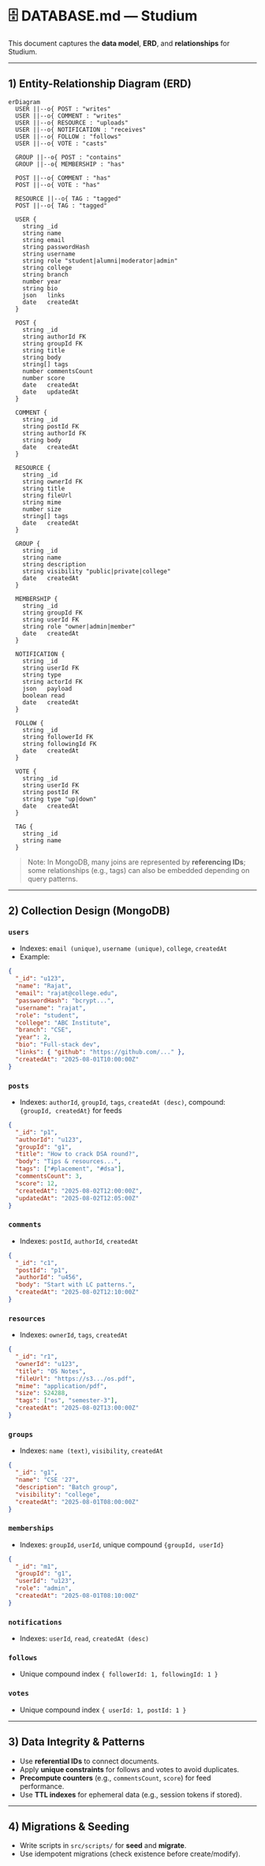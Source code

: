 # 🗄️ DATABASE.md — Studium

This document captures the **data model**, **ERD**, and **relationships** for Studium.

---

## 1) Entity-Relationship Diagram (ERD)

```mermaid
erDiagram
  USER ||--o{ POST : "writes"
  USER ||--o{ COMMENT : "writes"
  USER ||--o{ RESOURCE : "uploads"
  USER ||--o{ NOTIFICATION : "receives"
  USER ||--o{ FOLLOW : "follows"
  USER ||--o{ VOTE : "casts"

  GROUP ||--o{ POST : "contains"
  GROUP ||--o{ MEMBERSHIP : "has"

  POST ||--o{ COMMENT : "has"
  POST ||--o{ VOTE : "has"

  RESOURCE ||--o{ TAG : "tagged"
  POST ||--o{ TAG : "tagged"

  USER {
    string _id
    string name
    string email
    string passwordHash
    string username
    string role "student|alumni|moderator|admin"
    string college
    string branch
    number year
    string bio
    json   links
    date   createdAt
  }

  POST {
    string _id
    string authorId FK
    string groupId FK
    string title
    string body
    string[] tags
    number commentsCount
    number score
    date   createdAt
    date   updatedAt
  }

  COMMENT {
    string _id
    string postId FK
    string authorId FK
    string body
    date   createdAt
  }

  RESOURCE {
    string _id
    string ownerId FK
    string title
    string fileUrl
    string mime
    number size
    string[] tags
    date   createdAt
  }

  GROUP {
    string _id
    string name
    string description
    string visibility "public|private|college"
    date   createdAt
  }

  MEMBERSHIP {
    string _id
    string groupId FK
    string userId FK
    string role "owner|admin|member"
    date   createdAt
  }

  NOTIFICATION {
    string _id
    string userId FK
    string type
    string actorId FK
    json   payload
    boolean read
    date   createdAt
  }

  FOLLOW {
    string _id
    string followerId FK
    string followingId FK
    date   createdAt
  }

  VOTE {
    string _id
    string userId FK
    string postId FK
    string type "up|down"
    date   createdAt
  }

  TAG {
    string _id
    string name
  }
```

> Note: In MongoDB, many joins are represented by **referencing IDs**; some relationships (e.g., tags) can also be embedded depending on query patterns.

---

## 2) Collection Design (MongoDB)

### `users`
- Indexes: `email (unique)`, `username (unique)`, `college`, `createdAt`
- Example:
```json
{
  "_id": "u123",
  "name": "Rajat",
  "email": "rajat@college.edu",
  "passwordHash": "bcrypt...",
  "username": "rajat",
  "role": "student",
  "college": "ABC Institute",
  "branch": "CSE",
  "year": 2,
  "bio": "Full-stack dev",
  "links": { "github": "https://github.com/..." },
  "createdAt": "2025-08-01T10:00:00Z"
}
```

### `posts`
- Indexes: `authorId`, `groupId`, `tags`, `createdAt (desc)`, compound: `{groupId, createdAt}` for feeds
```json
{
  "_id": "p1",
  "authorId": "u123",
  "groupId": "g1",
  "title": "How to crack DSA round?",
  "body": "Tips & resources...",
  "tags": ["#placement", "#dsa"],
  "commentsCount": 3,
  "score": 12,
  "createdAt": "2025-08-02T12:00:00Z",
  "updatedAt": "2025-08-02T12:05:00Z"
}
```

### `comments`
- Indexes: `postId`, `authorId`, `createdAt`
```json
{
  "_id": "c1",
  "postId": "p1",
  "authorId": "u456",
  "body": "Start with LC patterns.",
  "createdAt": "2025-08-02T12:10:00Z"
}
```

### `resources`
- Indexes: `ownerId`, `tags`, `createdAt`
```json
{
  "_id": "r1",
  "ownerId": "u123",
  "title": "OS Notes",
  "fileUrl": "https://s3.../os.pdf",
  "mime": "application/pdf",
  "size": 524288,
  "tags": ["os", "semester-3"],
  "createdAt": "2025-08-02T13:00:00Z"
}
```

### `groups`
- Indexes: `name (text)`, `visibility`, `createdAt`
```json
{
  "_id": "g1",
  "name": "CSE '27",
  "description": "Batch group",
  "visibility": "college",
  "createdAt": "2025-08-01T08:00:00Z"
}
```

### `memberships`
- Indexes: `groupId`, `userId`, unique compound `{groupId, userId}`
```json
{
  "_id": "m1",
  "groupId": "g1",
  "userId": "u123",
  "role": "admin",
  "createdAt": "2025-08-01T08:10:00Z"
}
```

### `notifications`
- Indexes: `userId`, `read`, `createdAt (desc)`

### `follows`
- Unique compound index `{ followerId: 1, followingId: 1 }`

### `votes`
- Unique compound index `{ userId: 1, postId: 1 }`

---

## 3) Data Integrity & Patterns

- Use **referential IDs** to connect documents.
- Apply **unique constraints** for follows and votes to avoid duplicates.
- **Precompute counters** (e.g., `commentsCount`, `score`) for feed performance.
- Use **TTL indexes** for ephemeral data (e.g., session tokens if stored).

---

## 4) Migrations & Seeding

- Write scripts in `src/scripts/` for **seed** and **migrate**.
- Use idempotent migrations (check existence before create/modify).
